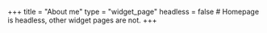 +++
title = "About me"
type = "widget_page"
headless = false  # Homepage is headless, other widget pages are not.
+++
